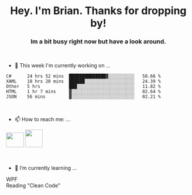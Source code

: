 <H1 align="center">Hey. I'm Brian. Thanks for dropping by!</H1>
<H3 align="center">Im a bit busy right now but have a look around.</H3>
<br/>

- 🔭 This week I'm currently working on ...
<!--START_SECTION:waka-->
```text
C#      24 hrs 52 mins  ██████████████▓░░░░░░░░░░   58.66 % 
XAML    10 hrs 20 mins  ██████░░░░░░░░░░░░░░░░░░░   24.39 % 
Other   5 hrs           ███░░░░░░░░░░░░░░░░░░░░░░   11.82 % 
HTML    1 hr 7 mins     ▓░░░░░░░░░░░░░░░░░░░░░░░░   02.64 % 
JSON    56 mins         ▓░░░░░░░░░░░░░░░░░░░░░░░░   02.21 % 
```
<!--END_SECTION:waka-->
<br/>

- 📫 How to reach me: ...
<p>
  <a href="https://www.linkedin.com/in/brian-appleton/"><img width="48" height="40" src="https://github.com/appleton6509/appleton6509/blob/main/linkedin.png?raw=true"></a>
    <a href="https://github.com/appleton6509"><img width="48" height="48" src="https://github.com/appleton6509/appleton6509/blob/main/github.png?raw=true"></a>
</p>
<br/>

- 🌱 I’m currently learning ...
<p>
WPF<br/> 
Reading "Clean Code"<br/>
</p>


<!--
**appleton6509/appleton6509** is a ✨ _special_ ✨ repository because its `README.md` (this file) appears on your GitHub profile.

